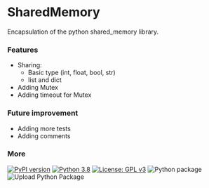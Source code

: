 # SharedMemory

Encapsulation of the python shared_memory library.

### Features
* Sharing:
    * Basic type (int, float, bool, str)
    * list and dict
* Adding Mutex
* Adding timeout for Mutex

### Future improvement
* Adding more tests
* Adding comments

### More
[![PyPI version](https://badge.fury.io/py/SharedMemory.svg)](https://badge.fury.io/py/SharedMemory)
[![Python 3.8](https://img.shields.io/badge/python-3.8-blue.svg)](https://www.python.org/downloads/release/python-380/)
[![License: GPL v3](https://img.shields.io/badge/License-GPL%20v3-blue.svg)](http://www.gnu.org/licenses/gpl-3.0)
![Python package](https://github.com/Zentetsu/SharedMemory/workflows/Python%20package/badge.svg?branch=master)
![Upload Python Package](https://github.com/Zentetsu/SharedMemory/workflows/Upload%20Python%20Package/badge.svg?branch=release)
